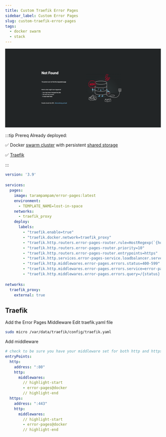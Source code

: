 ```yaml
---
title: Custom Traefik Error Pages
sidebar_label: Custom Error Pages
slug: custom-traefik-error-pages
tags:
  - docker swarm
  - stack
---
```


![](../../../static/img/traefik/custom-error.png)

:::tip Prereq
Already deployed:

✅ Docker [swarm cluster](../../swarm-mode.md) with persistent [shared storage](../../shared-storage.md)

✅ [Traefik](./traefik-stack.md)

:::

```yaml
version: '3.9'

services:
  pages:
    image: tarampampam/error-pages:latest
    environment:
      - TEMPLATE_NAME=lost-in-space
    networks:
      - traefik_proxy
    deploy:
      labels:
        - "traefik.enable=true"
        - "traefik.docker.network=traefik_proxy"
        - "traefik.http.routers.error-pages-router.rule=HostRegexp(`{host:.+}`)"
        - "traefik.http.routers.error-pages-router.priority=10"
        - "traefik.http.routers.error-pages-router.entrypoints=https"
        - "traefik.http.services.error-pages-service.loadbalancer.server.port=8080"
        - "traefik.http.middlewares.error-pages.errors.status=400-599"
        - "traefik.http.middlewares.error-pages.errors.service=error-pages-service"
        - "traefik.http.middlewares.error-pages.errors.query=/{status}.html"

networks:
  traefik_proxy:
    external: true
```

## Traefik

Add the Error Pages Middleware
Edit traefik.yaml file

```bash
sudo micro /var/data/traefik/config/traefik.yaml
```

Add middleware


```yaml
# check to be sure you have your middleware set for both http and https
entryPoints:
  http:
    address: ":80"
    http:
      middlewares:
        // highlight-start
        - error-pages@docker
        // highlight-end
  https:
    address: ":443"
    http:
      middlewares:
        // highlight-start
        - error-pages@docker
        // highlight-end
```